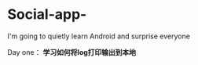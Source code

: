 # Social-app-<Meet>
I'm going to quietly learn Android and surprise everyone

Day one：
<B>学习如何将log打印输出到本地</B>
